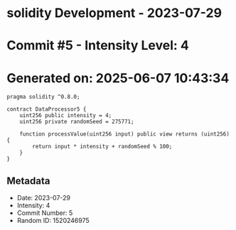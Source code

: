﻿# solidity Development - 2023-07-29
# Commit #5 - Intensity Level: 4
# Generated on: 2025-06-07 10:43:34
```solidity
pragma solidity ^0.8.0;

contract DataProcessor5 {
    uint256 public intensity = 4;
    uint256 private randomSeed = 275771;

    function processValue(uint256 input) public view returns (uint256) {
        return input * intensity + randomSeed % 100;
    }
}
```
## Metadata
- Date: 2023-07-29
- Intensity: 4
- Commit Number: 5
- Random ID: 1520246975

